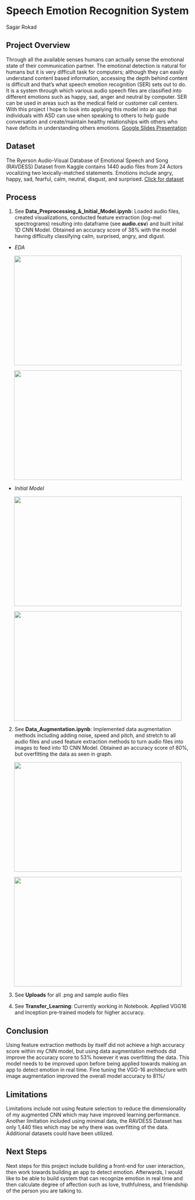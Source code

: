 # Speech Emotion Recognition System

Sagar Rokad

## Project Overview

Through all the available senses humans can actually sense the emotional state of their communication partner. The emotional detection is natural for humans but it is very difficult task for computers; although they can easily understand content based information, accessing the depth behind content is difficult and that’s what speech emotion recognition (SER) sets out to do. It is a system through which various audio speech files are classified into different emotions such as happy, sad, anger and neutral by computer. SER can be used in areas such as the medical field or customer call centers. With this project I hope to look into applying this model into an app that individuals with ASD can use when speaking to others to help guide conversation and create/maintain healthy relationships with others who have deficits in understanding others emotions. [Google Slides Presentation](https://docs.google.com/presentation/d/1Wuq1SE67ff2-nxySTf2Iay_zfmBIeJQgHpufavLNN4A/edit?usp=sharing)

## Dataset
The Ryerson Audio-Visual Database of Emotional Speech and Song (RAVDESS) Dataset from Kaggle contains 1440 audio files from 24 Actors vocalizing two lexically-matched statements. Emotions include angry, happy, sad, fearful, calm, neutral, disgust, and surprised. [Click for dataset](https://www.kaggle.com/uwrfkaggler/ravdess-emotional-speech-audio)


## Process

1)	See **Data_Preprocessing_&_Initial_Model.ipynb**: Loaded audio files, created visualizations, conducted feature extraction (log-mel spectrograms) resulting into dataframe (see **audio.csv**) and built inital 1D CNN Model. Obtained an accuracy score of 38% with the model having difficulty classifying calm, surprised, angry, and digust.

- *EDA*


<p align="center">
  <img width="460" height="300" src="https://github.com/mkosaka1/capstone_project/blob/master/Uploads/EDA_Photos/Waveplot_FemaleCalm.png">
</p>


<p align="center">
  <img width="460" height="300" src="https://github.com/mkosaka1/capstone_project/blob/master/Uploads/EDA_Photos/MelSpec_FemaleCalm.png">
</p>


- *Initial Model*


<p align="center">
  <img width="460" height="300" src="https://github.com/mkosaka1/capstone_project/blob/master/Uploads/Initial_%26_Augmented_Model_Photos/Initial_Model_Accuracy.png">
</p>


<p align="center">
  <img width="460" height="300" src="https://github.com/mkosaka1/capstone_project/blob/master/Uploads/Initial_%26_Augmented_Model_Photos/Initial_Model_Confusion_Matrix.png">
</p>

2)	See **Data_Augmentation.ipynb**: Implemented data augmentation methods including adding noise, speed and pitch, and stretch to all audio files and used feature extraction methods to turn audio files into images to feed into 1D CNN Model. Obtained an accuracy score of 80%, but overfitting the data as seen in graph.


<p align="center">
  <img width="460" height="300" src="https://github.com/mkosaka1/capstone_project/blob/master/Uploads/Initial_%26_Augmented_Model_Photos/Augmented_Model_Accuracy.png">
</p>


<p align="center">
  <img width="460" height="300" src="https://github.com/mkosaka1/capstone_project/blob/master/Uploads/Initial_%26_Augmented_Model_Photos/Augmented_Model_Confusion_Matrix.png">
</p>

3)	See **Uploads** for all .png and sample audio files

4)	See **Transfer_Learning**: Currently working in Notebook. Applied VGG16 and Inception pre-trained models for higher accuracy.

## Conclusion
Using feature extraction methods by itself did not achieve a high accuracy score within my CNN model, but using data augmentation methods did improve the accuracy score to 53% however it was overfitting the data. This model needs to be improved upon before being applied towards making an app to detect emotion in real time. Fine tuning the VGG-16 architecture with image augmentation improved the overall model accuracy to 81%/

## Limitations
Limitations include not using feature selection to reduce the dimensionality of my augmented CNN which may have improved learning performance. Another limitation included using minimal data, the RAVDESS Dataset has only 1,440 files which may be why there was overfitting of the data. Additional datasets could have been utilized.

## Next Steps

Next steps for this project include building a front-end for user interaction, then work towards building an app to detect emotion. Afterwards, I would like to be able to build system that can recognize emotion in real time and then calculate degree of affection such as love, truthfulness, and friendship of the person you are talking to.
